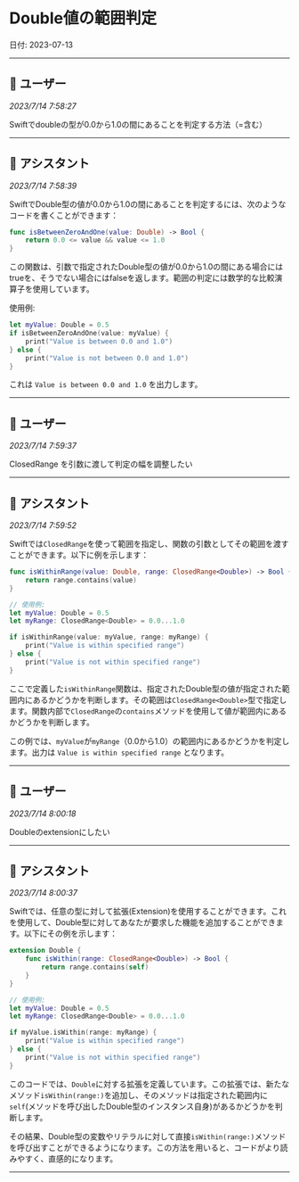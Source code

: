 # Double値の範囲判定

日付: 2023-07-13

---

## 👤 ユーザー
*2023/7/14 7:58:27*

Swiftでdoubleの型が0.0から1.0の間にあることを判定する方法（=含む）

---

## 🤖 アシスタント
*2023/7/14 7:58:39*

SwiftでDouble型の値が0.0から1.0の間にあることを判定するには、次のようなコードを書くことができます：

```swift
func isBetweenZeroAndOne(value: Double) -> Bool {
    return 0.0 <= value && value <= 1.0
}
```

この関数は、引数で指定されたDouble型の値が0.0から1.0の間にある場合にはtrueを、そうでない場合にはfalseを返します。範囲の判定には数学的な比較演算子を使用しています。

使用例:

```swift
let myValue: Double = 0.5
if isBetweenZeroAndOne(value: myValue) {
    print("Value is between 0.0 and 1.0")
} else {
    print("Value is not between 0.0 and 1.0")
}
```
これは `Value is between 0.0 and 1.0` を出力します。

---

## 👤 ユーザー
*2023/7/14 7:59:37*

ClosedRange を引数に渡して判定の幅を調整したい

---

## 🤖 アシスタント
*2023/7/14 7:59:52*

Swiftでは`ClosedRange`を使って範囲を指定し、関数の引数としてその範囲を渡すことができます。以下に例を示します：

```swift
func isWithinRange(value: Double, range: ClosedRange<Double>) -> Bool {
    return range.contains(value)
}

// 使用例:
let myValue: Double = 0.5
let myRange: ClosedRange<Double> = 0.0...1.0

if isWithinRange(value: myValue, range: myRange) {
    print("Value is within specified range")
} else {
    print("Value is not within specified range")
}
```

ここで定義した`isWithinRange`関数は、指定されたDouble型の値が指定された範囲内にあるかどうかを判断します。その範囲は`ClosedRange<Double>`型で指定します。関数内部で`ClosedRange`の`contains`メソッドを使用して値が範囲内にあるかどうかを判断します。

この例では、`myValue`が`myRange`（0.0から1.0）の範囲内にあるかどうかを判定します。出力は `Value is within specified range` となります。

---

## 👤 ユーザー
*2023/7/14 8:00:18*

Doubleのextensionにしたい

---

## 🤖 アシスタント
*2023/7/14 8:00:37*

Swiftでは、任意の型に対して拡張(Extension)を使用することができます。これを使用して、Double型に対してあなたが要求した機能を追加することができます。以下にその例を示します：

```swift
extension Double {
    func isWithin(range: ClosedRange<Double>) -> Bool {
        return range.contains(self)
    }
}

// 使用例:
let myValue: Double = 0.5
let myRange: ClosedRange<Double> = 0.0...1.0

if myValue.isWithin(range: myRange) {
    print("Value is within specified range")
} else {
    print("Value is not within specified range")
}
```

このコードでは、`Double`に対する拡張を定義しています。この拡張では、新たなメソッド`isWithin(range:)`を追加し、そのメソッドは指定された範囲内に`self`(メソッドを呼び出したDouble型のインスタンス自身)があるかどうかを判断します。

その結果、Double型の変数やリテラルに対して直接`isWithin(range:)`メソッドを呼び出すことができるようになります。この方法を用いると、コードがより読みやすく、直感的になります。

---
